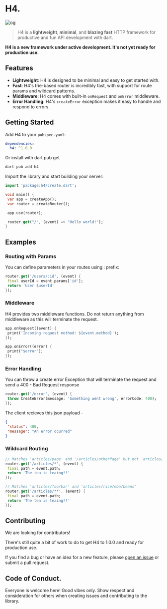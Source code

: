 # H4.

![og](https://assets.uploadfast.dev/h4-dev.png)

> H4 is a **lightweight**, **minimal**, and **blazing fast** HTTP framework for productive and fun
> API development with dart.

**H4 is a new framework under active development. It's not yet ready for production use.**

## Features

- **Lightweight**: H4 is designed to be minimal and easy to get started with.
- **Fast**: H4's trie-based router is incredibly fast, with support for route params and wildcard
  patterns.
- **Middleware**: H4 comes with built-in `onRequest` and `onError` middleware.
- **Error Handling**: H4's `createError` exception makes it easy to handle and respond to errors.

## Getting Started

Add H4 to your `pubspec.yaml`:

```yaml
dependencies:
  h4: ^1.0.0
```

Or install with dart pub get

```powershell
dart pub add h4
```

Import the library and start building your server:

```dart
import 'package:h4/create.dart';

void main() {
 var app = createApp();
 var router = createRouter();

 app.use(router);

 router.get("/", (event) => "Hello world!");
}
```

## Examples

### Routing with Params

You can define parameters in your routes using : prefix:

```dart
router.get('/users/:id', (event) {
 final userId = event.params['id'];
 return 'User $userId'
});
```

### Middleware

H4 provides two middleware functions. Do not return anything from middleware as this will terminate
the request.

```dart
app.onRequest((event) {
 print('Incoming request method: ${event.method}');
});

app.onError((error) {
 print("$error");
});
```

### Error Handling

You can throw a create error Exception that will terminate the request and send a 400 - Bad Request
response

```dart
router.get('/error', (event) {
 throw CreateError(message: 'Something went wrong', errorCode: 400);
});
```

The client recieves this json payload -

```json
{
 "status": 400,
 "message": "An error ocurred"
}
```

### Wildcard Routing

```dart
// Matches 'articles/page' and '/articles/otherPage' but not 'articles/page/otherPage'
router.get('/articles/*', (event) {
 final path = event.path;
 return 'The tea is teaing!!'
});
```

```dart
// Matches 'articles/foo/bar' and 'articles/rice/eba/beans'
router.get('/articles/**', (event) {
 final path = event.path;
 return 'The tea is teaing!!'
});
```

## Contributing

We are looking for contributors!

There's still quite a bit of work to do to get H4 to 1.0.0 and ready for production use.

If you find a bug or have an idea for a new feature, please
[open an issue](https://github.com/iyifr/h4/issues/new) or submit a pull request.

## Code of Conduct.

Everyone is welcome here! Good vibes only. Show respect and consideration for others when creating
issues and contributing to the library.

